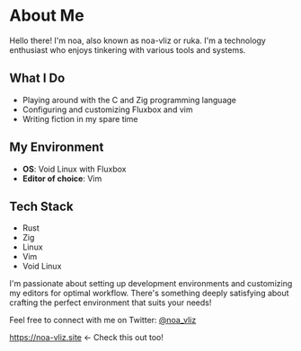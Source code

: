 # About Me

Hello there! I'm noa, also known as noa-vliz or ruka. I'm a technology enthusiast who enjoys tinkering with various tools and systems.

## What I Do
- Playing around with the C and Zig programming language
- Configuring and customizing Fluxbox and vim
- Writing fiction in my spare time

## My Environment
- **OS**: Void Linux with Fluxbox
- **Editor of choice**: Vim

## Tech Stack
- Rust
- Zig
- Linux
- Vim
- Void Linux

I'm passionate about setting up development environments and customizing my editors for optimal workflow. There's something deeply satisfying about crafting the perfect environment that suits your needs!

Feel free to connect with me on Twitter: [@noa_vliz](https://twitter.com/noa_vliz)

https://noa-vliz.site ← Check this out too!

